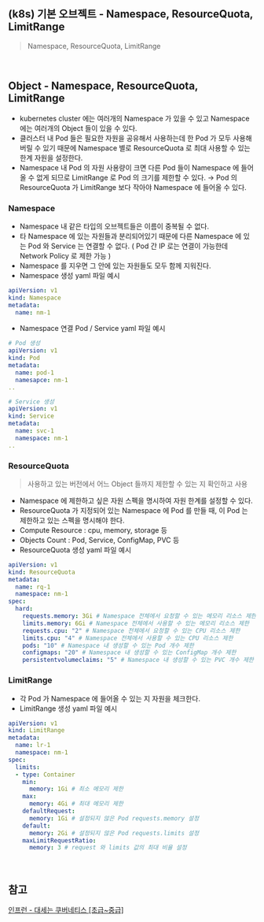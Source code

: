 ## (k8s) 기본 오브젝트 - Namespace, ResourceQuota, LimitRange
>  Namespace, ResourceQuota, LimitRange

<br>

## Object - Namespace, ResourceQuota, LimitRange
- kubernetes cluster 에는 여러개의 Namespace 가 있을 수 있고 Namespace 에는 여러개의 Object 들이 있을 수 있다. 
- 클러스터 내 Pod 들은 필요한 자원을 공유해서 사용하는데 한 Pod 가 모두 사용해버릴 수 있기 때문에 Namespace 별로 ResourceQuota 로 최대 사용할 수 있는 한계 자원을 설정한다. 
- Namespace 내 Pod 의 자원 사용량이 크면 다른 Pod 들이 Namespace 에 들어올 수 없게 되므로 LimitRange 로 Pod 의 크기를 제한할 수 있다. → Pod 의 ResourceQuota 가 LimitRange 보다 작아야 Namespace 에 들어올 수 있다. 

### Namespace
- Namespace 내 같은 타입의 오브젝트들은 이름이 중복될 수 없다. 
- 타 Namespace 에 있는 자원들과 분리되어있기 때문에 다른 Namespace 에 있는 Pod 와 Service 는 연결할 수 없다. ( Pod 간 IP 로는 연결이 가능한데 Network Policy 로 제한 가능 )
- Namespace 를 지우면 그 안에 있는 자원들도 모두 함께 지워진다. 
- Namespace 생성 yaml 파일 예시 
```yaml
apiVersion: v1
kind: Namespace
metadata:
  name: nm-1
```
- Namespace 연결 Pod / Service yaml 파일 예시
```yaml 
# Pod 생성
apiVersion: v1
kind: Pod
metadata:
  name: pod-1
  namesapce: nm-1
..

# Service 생성
apiVersion: v1
kind: Service
metadata:
  name: svc-1
  namespace: nm-1
..
```

### ResourceQuota
> 사용하고 있는 버전에서 어느 Object 들까지 제한할 수 있는 지 확인하고 사용 

- Namespace 에 제한하고 싶은 자원 스펙을 명시하여 자원 한계를 설정할 수 있다. 
- ResourceQuota 가 지정되어 있는 Namespace 에 Pod 를 만들 때, 이 Pod 는 제한하고 있는 스펙을 명시해야 한다. 
- Compute Resource : cpu, memory, storage 등
- Objects Count : Pod, Service, ConfigMap, PVC 등
- ResourceQuota 생성 yaml 파일 예시 
```yaml 
apiVersion: v1
kind: ResourceQuota
metadata:
  name: rq-1
  namespace: nm-1
spec:
  hard:
    requests.memory: 3Gi # Namespace 전체에서 요청할 수 있는 메모리 리소스 제한
    limits.memory: 6Gi # Namespace 전체에서 사용할 수 있는 메모리 리소스 제한
    requests.cpu: "2" # Namespace 전체에서 요청할 수 있는 CPU 리소스 제한
    limits.cpu: "4" # Namespace 전체에서 사용할 수 있는 CPU 리소스 제한
    pods: "10" # Namespace 내 생성할 수 있는 Pod 개수 제한
    configmaps: "20" # Namespace 내 생성할 수 있는 ConfigMap 개수 제한
    persistentvolumeclaims: "5" # Namespace 내 생성할 수 있는 PVC 개수 제한
```

### LimitRange
- 각 Pod 가 Namespace 에 들어올 수 있는 지 자원을 체크한다. 
- LimitRange 생성 yaml 파일 예시 
```yaml
apiVersion: v1
kind: LimitRange
metadata:
  name: lr-1
  namespace: nm-1
spec:
  limits:
  - type: Container
    min: 
      memory: 1Gi # 최소 메모리 제한
    max:
      memory: 4Gi # 최대 메모리 제한
    defaultRequest:
      memory: 1Gi # 설정되지 않은 Pod requests.memory 설정
    default:
      memory: 2Gi # 설정되지 않은 Pod requests.limits 설정
    maxLimitRequestRatio:
      memory: 3 # request 와 limits 값의 최대 비율 설정
```

<br>

## 참고
[인프런 - 대세는 쿠버네티스 [초급~중급]](https://inf.run/uATqg) <br>